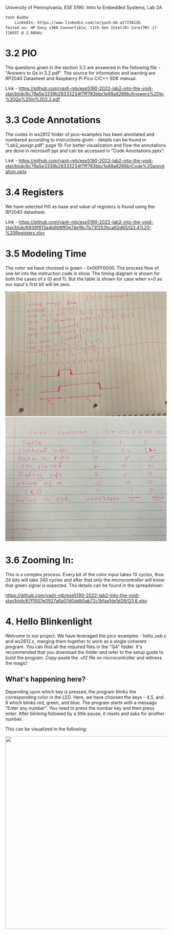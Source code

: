 University of Pennsylvania, ESE 5190: Intro to Embedded Systems, Lab 2A

    Yash Budhe
        LinkedIn: https://www.linkedin.com/in/yash-mb-a1723812b
    Tested on: HP Envy x360 Convertible, 11th Gen Intel(R) Core(TM) i7-1165G7 @ 2.80GHz 

# 3.2 PIO

The questions given in the section 3.2 are answered in the following file - "Answers to Qs in 3.2.pdf". The source for information and learning are RP2040 Datasheet and Raspberry Pi Pico C/C++ SDK manual. 

Link - https://github.com/yash-mb/ese5190-2022-lab2-into-the-void-star/blob/8c79a5e3339b28333234f7ff783bbc1e88a8266b/Answers%20to%20Qs%20in%203.2.pdf


# 3.3 Code Annotations

The codes in ws2812 folder of pico-examples has been annotated and numbered according to instructions given - details can be found in "Lab2_assign.pdf" page 19. For better visualization and flow the annotations are done in microsoft ppt and can be accessed in "Code Annotations.pptx".

Link - https://github.com/yash-mb/ese5190-2022-lab2-into-the-void-star/blob/8c79a5e3339b28333234f7ff783bbc1e88a8266b/Code%20annotation.pptx

# 3.4 Registers

We have selected Pi0 as base and value of registers is found using the RP2040 datasheet.

Link - https://github.com/yash-mb/ese5190-2022-lab2-into-the-void-star/blob/6939f813a4b906ff0e74e16c7b73f252bca62d65/Q3.4%20-%20Registers.xlsx

# 3.5 Modeling Time

The color we have choosed is green - 0x00FF0000. The process flow of one bit into the instruction code is show. The timing diagram is shown for both the cases of x {0 and 1}. But the table is shown for case when x=0 as our input's first bit will be zero.

<img src = "Q-3.5_1.jpeg">
<img src = "Q-3.5_2.jpeg">

# 3.6 Zooming In:

This is a complex process. Every bit of the color input takes 10 cycles, thus 24 bits will take 240 cycles and after that only the microcontroller will know that green signal is expected. The details can be found in the spreadsheet:

https://github.com/yash-mb/ese5190-2022-lab2-into-the-void-star/blob/67f1007e0927a6a07d0ddb5ab72c1bfaa1de1d28/Q3.6.xlsx


# 4. Hello Blinkenlight

Welcome to our project. We have leveraged the pico-examples - hello_usb.c and ws2812.c, merging them together to work as a single coherent program. You can find all the required files in the "Q4" folder. It's recommended that you download the folder and refer to the setup guide to build the program. Copy-paste the .uf2 file on microcontroller and witness the magic!

## What's happening here?

Depending upon which key is pressed, the program blinks the corresponding color in the LED. Here, we have choosen the keys - 4,5, and 6 which blinks red, green, and blue. The program starts with a message "Enter any number". You need to press the number key and then press enter. After blinking followed by a little pause, it resets and asks for another number.

This can be visualized in the following:

<img src = "Other files/Lab2-Q4.gif" width="600" height="600"/>

